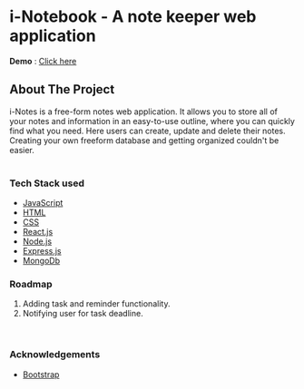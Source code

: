 # i-Notebook - A note keeper web application


**Demo** : [Click here](https://i-notes.netlify.app/)



<!-- ABOUT THE PROJECT -->
## **About The Project**

i-Notes is a free-form notes web application. It allows you to store all of your notes and information in an easy-to-use outline, where you can quickly find what you need. Here users can create, update and delete their notes. Creating your own freeform database and getting organized couldn't be easier.
<br/>
<br/>




### **Tech Stack used**

* [JavaScript](https://developer.mozilla.org/en-US/docs/Learn/Getting_started_with_the_web/JavaScript_basics)
* [HTML]()
* [CSS]()
* [React.js](https://reactjs.org/)
* [Node.js](https://nodejs.org/)
* [Express.js](https://expressjs.com/)
* [MongoDb](https://www.mongodb.com/)




<!-- ROADMAP -->
### **Roadmap**
1) Adding task and reminder functionality.
2) Notifying user for task deadline.

<br/>

<!-- ACKNOWLEDGEMENTS -->
### **Acknowledgements**

* [Bootstrap](https://getbootstrap.com)
